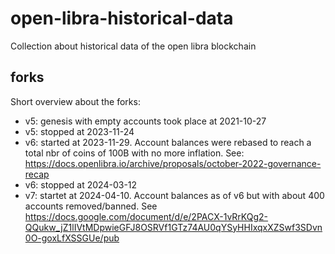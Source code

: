 # open-libra-historical-data
Collection about historical data of the open libra blockchain


## forks

Short overview about the forks:

- v5: genesis with empty accounts took place at 2021-10-27
- v5: stopped at 2023-11-24
- v6: started at 2023-11-29. Account balances were rebased to reach a total nbr of coins of 100B with no more inflation. See: https://docs.openlibra.io/archive/proposals/october-2022-governance-recap
- v6: stopped at 2024-03-12
- v7: startet at 2024-04-10. Account balances as of v6 but with about 400 accounts removed/banned. See https://docs.google.com/document/d/e/2PACX-1vRrKQg2-QQukw_jZ1lIVtMDpwieGFJ8OSRVf1GTz74AU0qYSyHHIxqxXZSwf3SDvn0O-goxLfXSSGUe/pub


